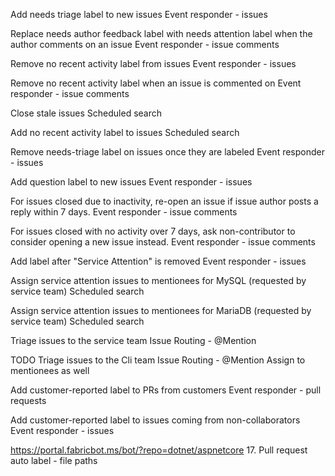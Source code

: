 Add needs triage label to new issues
Event responder - issues

Replace needs author feedback label with needs attention label when the author comments on an issue
Event responder - issue comments

Remove no recent activity label from issues
Event responder - issues

Remove no recent activity label when an issue is commented on
Event responder - issue comments

Close stale issues
Scheduled search

Add no recent activity label to issues
Scheduled search

Remove needs-triage label on issues once they are labeled
Event responder - issues

Add question label to new issues
Event responder - issues

For issues closed due to inactivity, re-open an issue if issue author posts a reply within 7 days.
Event responder - issue comments

For issues closed with no activity over 7 days, ask non-contributor to consider opening a new issue instead.
Event responder - issue comments

Add label after "Service Attention" is removed
Event responder - issues

Assign service attention issues to mentionees for MySQL (requested by service team)
Scheduled search

Assign service attention issues to mentionees for MariaDB (requested by service team)
Scheduled search

Triage issues to the service team
Issue Routing - @Mention

TODO
Triage issues to the Cli team 
Issue Routing - @Mention
Assign to mentionees as well

Add customer-reported label to PRs from customers
Event responder - pull requests 

Add customer-reported label to issues coming from non-collaborators
Event responder - issues


https://portal.fabricbot.ms/bot/?repo=dotnet/aspnetcore
17. Pull request auto label - file paths
